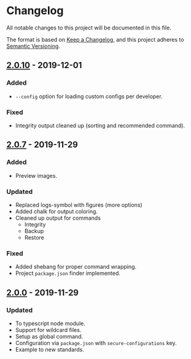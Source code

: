 # Changelog
All notable changes to this project will be documented in this file.

The format is based on [Keep a Changelog](https://keepachangelog.com/en/1.0.0/),
and this project adheres to [Semantic Versioning](https://semver.org/spec/v2.0.0.html).

## [2.0.10] - 2019-12-01
### Added
- `--config` option for loading custom configs per developer.
### Fixed
- Integrity output cleaned up (sorting and recommended command).

## [2.0.7] - 2019-11-29
### Added
- Preview images.

### Updated
- Replaced logs-symbol with figures (more options)
- Added chalk for output coloring.
- Cleaned up output for commands
    - Integrity
    - Backup
    - Restore

### Fixed
- Added shebang for proper command wrapping.
- Project `package.json` finder implemented.

## [2.0.0] - 2019-11-29
### Updated
- To typescript node module. 
- Support for wildcard files.
- Setup as global command.
- Configuration via `package.json` with `secure-configurations` key.
- Example to new standards.

[2.0.10]: https://github.com/voltsonic/secure-configurations/compare/v2.0.7...v2.0.10
[2.0.7]: https://github.com/voltsonic/secure-configurations/compare/v2.0.0...v2.0.7
[2.0.0]: https://github.com/voltsonic/secure-configurations/releases/tag/v2.0.0
